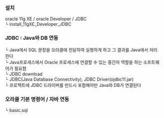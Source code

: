 ### 설치
oracle 11g XE / oracle Developer / JDBC <br />
└ install_11gXE_Developer_JDBC

### JDBC : Java와 DB 연동
└ Java에서 SQL 문장을 오라클에 전달하여 실행하게 하고 그 결과를 Java에서 처리한다<br />
└ Java프로세스에서 Oracle 프로세스에 연결할 수 있는 중간자 역할을 하는 소프트웨어가 필요함<br />
└ JDBC download<br />
└ JDBC(Java Database Connectivity), JDBC Driver(ojdbc11.jar)<br />
└ 프로젝트에 JDBC 드라이버를 반드시 포함해야만 Java와 DB가 연결된다<br />

### 오라클 기본 명령어 / 자바 연동
└ basic.sql
